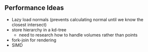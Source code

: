 ## Performance Ideas
- Lazy load normals (prevents calculating normal until we know the closest intersect)
- store hierarchy in a kd-tree
    - need to research how to handle volumes rather than points
- fork-join for rendering
- SIMD